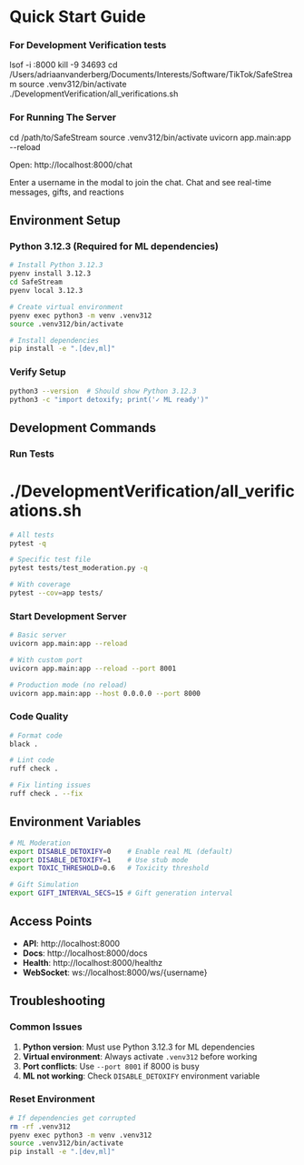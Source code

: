 # Quick Start Guide

### For Development Verification tests ###
lsof -i :8000
kill -9 34693
cd /Users/adriaanvanderberg/Documents/Interests/Software/TikTok/SafeStream
source .venv312/bin/activate
./DevelopmentVerification/all_verifications.sh

### For Running The Server ###
cd /path/to/SafeStream
source .venv312/bin/activate
uvicorn app.main:app --reload

Open: http://localhost:8000/chat

Enter a username in the modal to join the chat.
Chat and see real-time messages, gifts, and reactions

## Environment Setup

### Python 3.12.3 (Required for ML dependencies)

```bash
# Install Python 3.12.3
pyenv install 3.12.3
cd SafeStream
pyenv local 3.12.3

# Create virtual environment
pyenv exec python3 -m venv .venv312
source .venv312/bin/activate

# Install dependencies
pip install -e ".[dev,ml]"
```

### Verify Setup

```bash
python3 --version  # Should show Python 3.12.3
python3 -c "import detoxify; print('✓ ML ready')"
```

## Development Commands

### Run Tests

# ./DevelopmentVerification/all_verifications.sh

```bash
# All tests
pytest -q

# Specific test file
pytest tests/test_moderation.py -q

# With coverage
pytest --cov=app tests/
```

### Start Development Server

```bash
# Basic server
uvicorn app.main:app --reload

# With custom port
uvicorn app.main:app --reload --port 8001

# Production mode (no reload)
uvicorn app.main:app --host 0.0.0.0 --port 8000
```

### Code Quality

```bash
# Format code
black .

# Lint code
ruff check .

# Fix linting issues
ruff check . --fix
```

## Environment Variables

```bash
# ML Moderation
export DISABLE_DETOXIFY=0    # Enable real ML (default)
export DISABLE_DETOXIFY=1    # Use stub mode
export TOXIC_THRESHOLD=0.6   # Toxicity threshold

# Gift Simulation
export GIFT_INTERVAL_SECS=15 # Gift generation interval
```

## Access Points

- **API**: http://localhost:8000
- **Docs**: http://localhost:8000/docs
- **Health**: http://localhost:8000/healthz
- **WebSocket**: ws://localhost:8000/ws/{username}

## Troubleshooting

### Common Issues

1. **Python version**: Must use Python 3.12.3 for ML dependencies
2. **Virtual environment**: Always activate `.venv312` before working
3. **Port conflicts**: Use `--port 8001` if 8000 is busy
4. **ML not working**: Check `DISABLE_DETOXIFY` environment variable

### Reset Environment

```bash
# If dependencies get corrupted
rm -rf .venv312
pyenv exec python3 -m venv .venv312
source .venv312/bin/activate
pip install -e ".[dev,ml]"
``` 